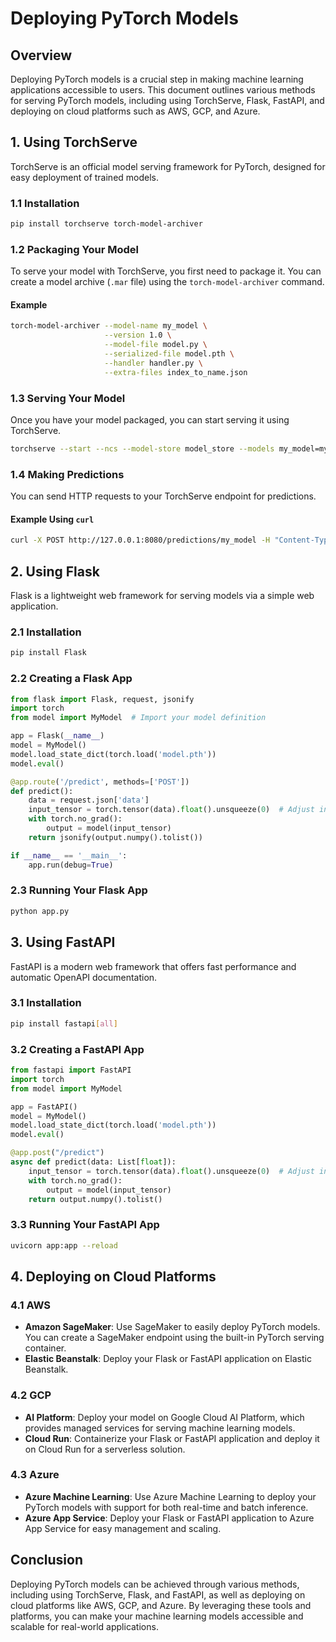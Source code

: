 # Deploying PyTorch Models

## Overview
Deploying PyTorch models is a crucial step in making machine learning applications accessible to users. This document outlines various methods for serving PyTorch models, including using TorchServe, Flask, FastAPI, and deploying on cloud platforms such as AWS, GCP, and Azure.

## 1. **Using TorchServe**

TorchServe is an official model serving framework for PyTorch, designed for easy deployment of trained models.

### 1.1 Installation
```bash
pip install torchserve torch-model-archiver
```

### 1.2 Packaging Your Model
To serve your model with TorchServe, you first need to package it. You can create a model archive (`.mar` file) using the `torch-model-archiver` command.

#### Example
```bash
torch-model-archiver --model-name my_model \
                     --version 1.0 \
                     --model-file model.py \
                     --serialized-file model.pth \
                     --handler handler.py \
                     --extra-files index_to_name.json
```

### 1.3 Serving Your Model
Once you have your model packaged, you can start serving it using TorchServe.

```bash
torchserve --start --ncs --model-store model_store --models my_model=my_model.mar
```

### 1.4 Making Predictions
You can send HTTP requests to your TorchServe endpoint for predictions.

#### Example Using `curl`
```bash
curl -X POST http://127.0.0.1:8080/predictions/my_model -H "Content-Type: application/json" -d '{"data": [1, 2, 3, 4]}'
```

## 2. **Using Flask**

Flask is a lightweight web framework for serving models via a simple web application.

### 2.1 Installation
```bash
pip install Flask
```

### 2.2 Creating a Flask App
```python
from flask import Flask, request, jsonify
import torch
from model import MyModel  # Import your model definition

app = Flask(__name__)
model = MyModel()
model.load_state_dict(torch.load('model.pth'))
model.eval()

@app.route('/predict', methods=['POST'])
def predict():
    data = request.json['data']
    input_tensor = torch.tensor(data).float().unsqueeze(0)  # Adjust input shape as needed
    with torch.no_grad():
        output = model(input_tensor)
    return jsonify(output.numpy().tolist())

if __name__ == '__main__':
    app.run(debug=True)
```

### 2.3 Running Your Flask App
```bash
python app.py
```

## 3. **Using FastAPI**

FastAPI is a modern web framework that offers fast performance and automatic OpenAPI documentation.

### 3.1 Installation
```bash
pip install fastapi[all]
```

### 3.2 Creating a FastAPI App
```python
from fastapi import FastAPI
import torch
from model import MyModel

app = FastAPI()
model = MyModel()
model.load_state_dict(torch.load('model.pth'))
model.eval()

@app.post("/predict")
async def predict(data: List[float]):
    input_tensor = torch.tensor(data).float().unsqueeze(0)  # Adjust input shape as needed
    with torch.no_grad():
        output = model(input_tensor)
    return output.numpy().tolist()
```

### 3.3 Running Your FastAPI App
```bash
uvicorn app:app --reload
```

## 4. **Deploying on Cloud Platforms**

### 4.1 AWS
- **Amazon SageMaker**: Use SageMaker to easily deploy PyTorch models. You can create a SageMaker endpoint using the built-in PyTorch serving container.
- **Elastic Beanstalk**: Deploy your Flask or FastAPI application on Elastic Beanstalk.

### 4.2 GCP
- **AI Platform**: Deploy your model on Google Cloud AI Platform, which provides managed services for serving machine learning models.
- **Cloud Run**: Containerize your Flask or FastAPI application and deploy it on Cloud Run for a serverless solution.

### 4.3 Azure
- **Azure Machine Learning**: Use Azure Machine Learning to deploy your PyTorch models with support for both real-time and batch inference.
- **Azure App Service**: Deploy your Flask or FastAPI application to Azure App Service for easy management and scaling.

## Conclusion
Deploying PyTorch models can be achieved through various methods, including using TorchServe, Flask, and FastAPI, as well as deploying on cloud platforms like AWS, GCP, and Azure. By leveraging these tools and platforms, you can make your machine learning models accessible and scalable for real-world applications.
